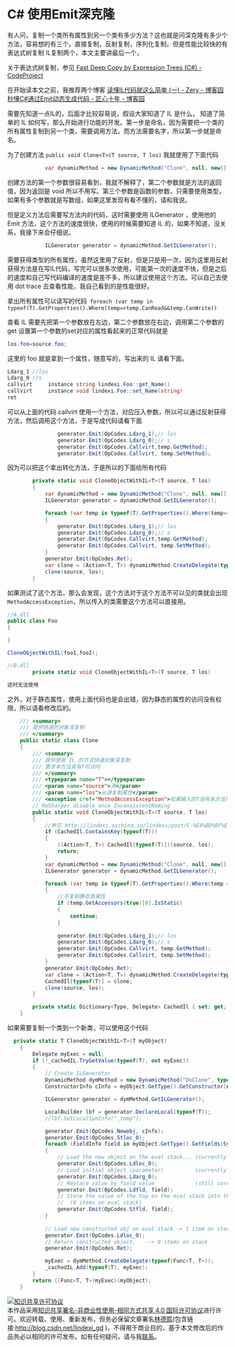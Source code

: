 # C# 使用Emit深克隆

有人问，复制一个类所有属性到另一个类有多少方法？这也就是问深克隆有多少个方法，容易想的有三个。直接复制，反射复制，序列化复制。但是性能比较快的有表达式树复制 IL复制两个，本文主要讲最后一个，

<!--more-->
<!-- csdn -->

关于表达式树复制，参见 [Fast Deep Copy by Expression Trees (C#) - CodeProject](https://www.codeproject.com/Articles/1111658/Fast-Deep-Copy-by-Expression-Trees-C-Sharp)

在开始读本文之前，我推荐两个博客 [读懂IL代码就这么简单 (一) - Zery - 博客园](http://www.cnblogs.com/zery/p/3366175.html) [秒懂C#通过Emit动态生成代码 - 匠心十年 - 博客园](http://www.cnblogs.com/gaochundong/archive/2013/06/01/csharp_emit_generate_assembly.html)

需要先知道一点IL的，后面才比较容易说，假设大家知道了 IL 是什么， 知道了简单的 IL 如何写，那么开始进行功能的开发。第一步是命名，因为需要把一个类的所有属性复制到另一个类，需要调用方法，而方法需要名字，所以第一步就是命名。

为了创建方法 `public void Clone<T>(T source, T los)` 我就使用了下面代码

```csharp
            var dynamicMethod = new DynamicMethod("Clone", null, new[] { typeof(T), typeof(T) });

```
创建方法的第一个参数很容易看到，我就不解释了，第二个参数就是方法的返回值，因为返回是 void 所以不用写。第三个参数是函数的参数，只需要使用类型，如果有多个参数就是写数组，如果这里发现有看不懂的，请和我说。


但是定义方法后需要写方法内的代码，这时需要使用 ILGenerator ，使用他的 Emit 方法，这个方法的速度很快，使用的时候需要知道 IL 的，如果不知道，没关系，我接下来会仔细说。

```csharp
            ILGenerator generator = dynamicMethod.GetILGenerator();

```

需要获得类型的所有属性，虽然这里用了反射，但是只是用一次，因为这里用反射获得方法是在写IL代码，写完可以很多次使用，可能第一次的速度不快，但是之后的速度和自己写代码编译的速度是差不多，所以建议使用这个方法。可以自己去使用 dot trace 去查看性能，我自己看到的是性能很好。

拿出所有属性可以读写的代码` foreach (var temp in typeof(T).GetProperties().Where(temp=>temp.CanRead&&temp.CanWrite))`

查看 IL 需要先把第一个参数放在左边，第二个参数放在右边，调用第二个参数的 get 设置第一个参数的set对应的属性看起来的正常代码就是

```csharp
los.foo=source.foo;
```

这里的 foo 就是拿到一个属性，随意写的，写出来的 IL 请看下面。

```csharp
Ldarg_1 //los
Ldarg_0 //s
callvirt     instance string lindexi.Foo::get_Name()
callvirt     instance void lindexi.Foo::set_Name(string)
ret     
```
可以从上面的代码 callvirt 使用一个方法，对应压入参数，所以可以通过反射获得方法，然后调用这个方法，于是写成代码请看下面

```csharp
                generator.Emit(OpCodes.Ldarg_1);// los
                generator.Emit(OpCodes.Ldarg_0);// s
                generator.Emit(OpCodes.Callvirt,temp.GetMethod);
                generator.Emit(OpCodes.Callvirt, temp.SetMethod);
```

因为可以把这个拿出转化方法，于是所以的下面给所有代码

```csharp
        private static void CloneObjectWithIL<T>(T source, T los)
        {
            var dynamicMethod = new DynamicMethod("Clone", null, new[] { typeof(T), typeof(T) });
            ILGenerator generator = dynamicMethod.GetILGenerator();

            foreach (var temp in typeof(T).GetProperties().Where(temp=>temp.CanRead&&temp.CanWrite))
            {
                generator.Emit(OpCodes.Ldarg_1);// los
                generator.Emit(OpCodes.Ldarg_0);// s
                generator.Emit(OpCodes.Callvirt,temp.GetMethod);
                generator.Emit(OpCodes.Callvirt, temp.SetMethod);
            }
            generator.Emit(OpCodes.Ret);
            var clone = (Action<T, T>) dynamicMethod.CreateDelegate(typeof(Action<T, T>));
            clone(source, los);
        }
```

如果测试了这个方法，那么会发现，这个方法对于这个方法不可以见的类就会出现`MethodAccessException`，所以传入的类需要这个方法可以直接用。

```csharp
//A.dll
public class Foo
{

}

CloneObjectWithIL(foo1,foo2);

//B.dll
        private static void CloneObjectWithIL<T>(T source, T los)

这时无法使用
```

之外，对于静态属性，使用上面代码也是会出错，因为静态的属性的访问没有权限，所以请看修改后的。

```csharp
    /// <summary>
    /// 提供快速的对象深复制
    /// </summary>
    public static class Clone
    {
        /// <summary>
        /// 提供使用 IL 的方式快速对象深复制
        /// 要求本方法具有T可访问
        /// </summary>
        /// <typeparam name="T"></typeparam>
        /// <param name="source">源</param>
        /// <param name="los">从源复制属性</param>
        /// <exception cref="MethodAccessException">如果输入的T没有本方法可以访问，那么就会出现这个异常</exception>
        // ReSharper disable once InconsistentNaming
        public static void CloneObjectWithIL<T>(T source, T los)
        {
            //参见 http://lindexi.oschina.io/lindexi/post/C-%E4%BD%BF%E7%94%A8Emit%E6%B7%B1%E5%85%8B%E9%9A%86/
            if (CachedIl.ContainsKey(typeof(T)))
            {
                ((Action<T, T>) CachedIl[typeof(T)])(source, los);
                return;
            }
            var dynamicMethod = new DynamicMethod("Clone", null, new[] { typeof(T), typeof(T) });
            ILGenerator generator = dynamicMethod.GetILGenerator();

            foreach (var temp in typeof(T).GetProperties().Where(temp => temp.CanRead && temp.CanWrite))
            {
                //不复制静态类属性
                if (temp.GetAccessors(true)[0].IsStatic)
                {
                    continue;
                }
                
                generator.Emit(OpCodes.Ldarg_1);// los
                generator.Emit(OpCodes.Ldarg_0);// s
                generator.Emit(OpCodes.Callvirt, temp.GetMethod);
                generator.Emit(OpCodes.Callvirt, temp.SetMethod);
            }
            generator.Emit(OpCodes.Ret);
            var clone = (Action<T, T>) dynamicMethod.CreateDelegate(typeof(Action<T, T>));
            CachedIl[typeof(T)] = clone;
            clone(source, los);
        }

        private static Dictionary<Type, Delegate> CachedIl { set; get; } = new Dictionary<Type, Delegate>();
    }

```

如果需要复制一个类到一个新类，可以使用这个代码

```csharp
  private static T CloneObjectWithIL<T>(T myObject)
    {
        Delegate myExec = null;
        if (!_cachedIL.TryGetValue(typeof(T), out myExec))
        {
            // Create ILGenerator
            DynamicMethod dymMethod = new DynamicMethod("DoClone", typeof(T), new Type[] { typeof(T) }, true);
            ConstructorInfo cInfo = myObject.GetType().GetConstructor(new Type[] { });

            ILGenerator generator = dymMethod.GetILGenerator();

            LocalBuilder lbf = generator.DeclareLocal(typeof(T));
            //lbf.SetLocalSymInfo("_temp");

            generator.Emit(OpCodes.Newobj, cInfo);
            generator.Emit(OpCodes.Stloc_0);
            foreach (FieldInfo field in myObject.GetType().GetFields(System.Reflection.BindingFlags.Instance | System.Reflection.BindingFlags.Public | System.Reflection.BindingFlags.NonPublic))
            {
                // Load the new object on the eval stack... (currently 1 item on eval stack)
                generator.Emit(OpCodes.Ldloc_0);
                // Load initial object (parameter)          (currently 2 items on eval stack)
                generator.Emit(OpCodes.Ldarg_0);
                // Replace value by field value             (still currently 2 items on eval stack)
                generator.Emit(OpCodes.Ldfld, field);
                // Store the value of the top on the eval stack into the object underneath that value on the value stack.
                //  (0 items on eval stack)
                generator.Emit(OpCodes.Stfld, field);
            }
            
            // Load new constructed obj on eval stack -> 1 item on stack
            generator.Emit(OpCodes.Ldloc_0);
            // Return constructed object.   --> 0 items on stack
            generator.Emit(OpCodes.Ret);

            myExec = dymMethod.CreateDelegate(typeof(Func<T, T>));
            _cachedIL.Add(typeof(T), myExec);
        }
        return ((Func<T, T>)myExec)(myObject);
    }
```

<a rel="license" href="http://creativecommons.org/licenses/by-nc-sa/4.0/"><img alt="知识共享许可协议" style="border-width:0" src="https://licensebuttons.net/l/by-nc-sa/4.0/88x31.png" /></a><br />本作品采用<a rel="license" href="http://creativecommons.org/licenses/by-nc-sa/4.0/">知识共享署名-非商业性使用-相同方式共享 4.0 国际许可协议</a>进行许可。欢迎转载、使用、重新发布，但务必保留文章署名[林德熙](http://blog.csdn.net/lindexi_gd)(包含链接:http://blog.csdn.net/lindexi_gd )，不得用于商业目的，基于本文修改后的作品务必以相同的许可发布。如有任何疑问，请与我[联系](mailto:lindexi_gd@163.com)。 